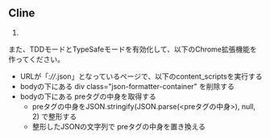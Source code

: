 ## Cline

1.
また、TDDモードとTypeSafeモードを有効化して、以下のChrome拡張機能を作ってください。

- URLが「*://*.json」となっているページで、以下のcontent_scriptsを実行する
- bodyの下にある div class="json-formatter-container" を削除する
- bodyの下にある preタグの中身を取得する
  - preタグの中身をJSON.stringify(JSON.parse(<preタグの中身>), null, 2) で整形する
  - 整形したJSONの文字列で preタグの中身を置き換える

